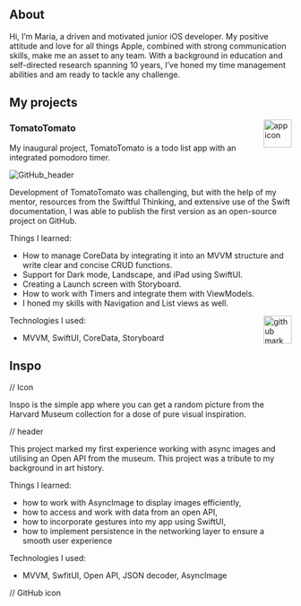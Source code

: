 ## About

Hi, I’m Maria, a driven and motivated junior iOS developer. 
My positive attitude and love for all things Apple, combined with strong communication skills, make me an asset to any team. 
With a background in education and self-directed research spanning 10 years, I’ve honed my time management abilities and am ready to tackle any challenge.

## My projects
<img align="right" src="https://user-images.githubusercontent.com/45575272/214887495-2ca768f0-5827-41b8-b479-23511ea8fb47.png" width="50" alt="app icon">

### TomatoTomato

My inaugural project, TomatoTomato is a todo list app with an integrated pomodoro timer.

![GitHub_header](https://user-images.githubusercontent.com/45575272/217280825-3cf6aa46-668d-4ee3-b11e-b0f0e30ef570.png)

Development of TomatoTomato was challenging, but with the help of my mentor, resources from the Swiftful Thinking, and extensive use of the Swift documentation, I was able to publish the first version as an open-source project on GitHub.

Things I learned:

* How to manage CoreData by integrating it into an MVVM structure and write clear and concise CRUD functions. 
* Support for Dark mode, Landscape, and iPad using SwiftUI.
* Creating a Launch screen with Storyboard.
* How to  work with Timers and integrate them with ViewModels.
* I honed my skills with Navigation and List views as well.

<a href="https://github.com/mouseorcleg/TomatoTomato2">
<img align="right" src="https://user-images.githubusercontent.com/45575272/217281369-d31c7297-716c-4aae-b63e-f49de975d06b.png" width="50" alt="github mark"></a>

Technologies I used:
- MVVM, SwiftUI, CoreData, Storyboard


## Inspo
// Icon

Inspo is the simple app where you can get a random picture from the Harvard Museum collection for a dose of pure visual inspiration.

// header

This project marked my first experience working with async images and utilising an Open API from the museum. This project was a tribute to my background in art history. 

Things I learned:
* how to work with AsyncImage to display images efficiently, 
* how to access and work with data from an open API, 
* how to incorporate gestures into my app using SwiftUI, 
* how to implement persistence in the networking layer to ensure a smooth user experience

Technologies I used:
- MVVM, SwfitUI, Open API, JSON decoder,  AsyncImage

// GitHub icon
